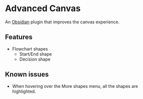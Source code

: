 # Advanced Canvas
An [Obsidian](https://obsidian.md/) plugin that improves the canvas experience.

## Features
- Flowchart shapes
    - Start/End shape
    - Decision shape

## Known issues
- When hovering over the More shapes menu, all the shapes are highlighted.